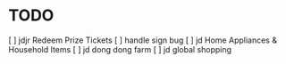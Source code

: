 # TODO
[ ] jdjr Redeem Prize Tickets
[ ] handle sign bug
[ ] jd Home Appliances & Household Items
[ ] jd dong dong farm
[ ] jd global shopping